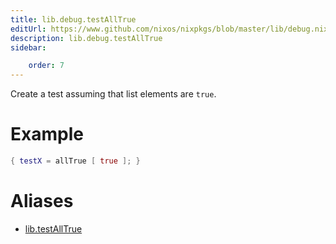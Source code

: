 ```yaml
---
title: lib.debug.testAllTrue
editUrl: https://www.github.com/nixos/nixpkgs/blob/master/lib/debug.nix#L307C17
description: lib.debug.testAllTrue
sidebar:

    order: 7
---
```


Create a test assuming that list elements are `true`.

# Example

```nix
{ testX = allTrue [ true ]; }
```


# Aliases

- [lib.testAllTrue](/reference/libtestAllTrue)


